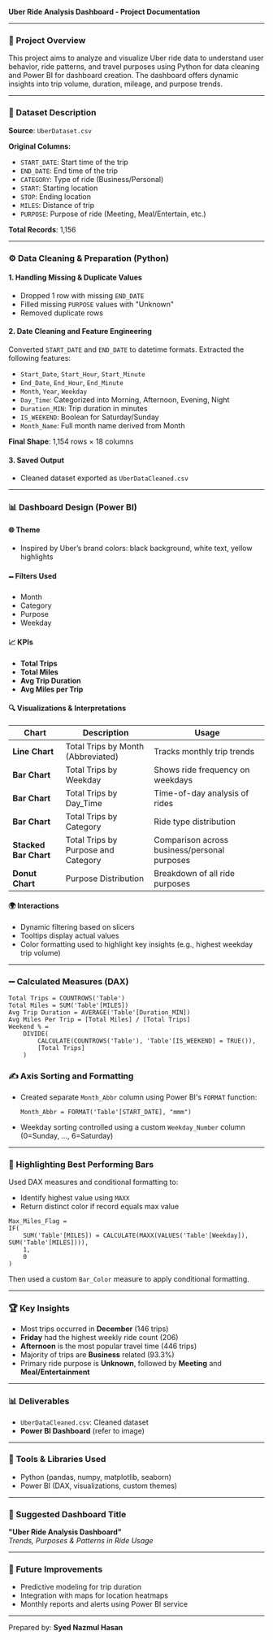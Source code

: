 **Uber Ride Analysis Dashboard - Project Documentation**

---

### 🚀 Project Overview
This project aims to analyze and visualize Uber ride data to understand user behavior, ride patterns, and travel purposes using Python for data cleaning and Power BI for dashboard creation. The dashboard offers dynamic insights into trip volume, duration, mileage, and purpose trends.

---

### 📃 Dataset Description
**Source**: `UberDataset.csv`

**Original Columns:**
- `START_DATE`: Start time of the trip
- `END_DATE`: End time of the trip
- `CATEGORY`: Type of ride (Business/Personal)
- `START`: Starting location
- `STOP`: Ending location
- `MILES`: Distance of trip
- `PURPOSE`: Purpose of ride (Meeting, Meal/Entertain, etc.)

**Total Records**: 1,156

---

### ⚙️ Data Cleaning & Preparation (Python)

#### 1. **Handling Missing & Duplicate Values**
- Dropped 1 row with missing `END_DATE`
- Filled missing `PURPOSE` values with "Unknown"
- Removed duplicate rows

#### 2. **Date Cleaning and Feature Engineering**
Converted `START_DATE` and `END_DATE` to datetime formats.
Extracted the following features:
- `Start_Date`, `Start_Hour`, `Start_Minute`
- `End_Date`, `End_Hour`, `End_Minute`
- `Month`, `Year`, `Weekday`
- `Day_Time`: Categorized into Morning, Afternoon, Evening, Night
- `Duration_MIN`: Trip duration in minutes
- `IS_WEEKEND`: Boolean for Saturday/Sunday
- `Month_Name`: Full month name derived from Month

**Final Shape**: 1,154 rows × 18 columns

#### 3. **Saved Output**
- Cleaned dataset exported as `UberDataCleaned.csv`

---

### 📊 Dashboard Design (Power BI)

#### 🌐 Theme
- Inspired by Uber’s brand colors: black background, white text, yellow highlights

#### 🗕️ Filters Used
- Month
- Category
- Purpose
- Weekday

#### 📈 KPIs
- **Total Trips**
- **Total Miles**
- **Avg Trip Duration**
- **Avg Miles per Trip**

#### 🔍 Visualizations & Interpretations

| Chart | Description | Usage |
|-------|-------------|--------|
| **Line Chart** | Total Trips by Month (Abbreviated) | Tracks monthly trip trends |
| **Bar Chart** | Total Trips by Weekday | Shows ride frequency on weekdays |
| **Bar Chart** | Total Trips by Day_Time | Time-of-day analysis of rides |
| **Bar Chart** | Total Trips by Category | Ride type distribution |
| **Stacked Bar Chart** | Total Trips by Purpose and Category | Comparison across business/personal purposes |
| **Donut Chart** | Purpose Distribution | Breakdown of all ride purposes |

#### 🌍 Interactions
- Dynamic filtering based on slicers
- Tooltips display actual values
- Color formatting used to highlight key insights (e.g., highest weekday trip volume)

---

### ➖ Calculated Measures (DAX)

```DAX
Total Trips = COUNTROWS('Table')
Total Miles = SUM('Table'[MILES])
Avg Trip Duration = AVERAGE('Table'[Duration_MIN])
Avg Miles Per Trip = [Total Miles] / [Total Trips]
Weekend % =
    DIVIDE(
        CALCULATE(COUNTROWS('Table'), 'Table'[IS_WEEKEND] = TRUE()),
        [Total Trips]
    )
```

### ✍️ Axis Sorting and Formatting
- Created separate `Month_Abbr` column using Power BI's `FORMAT` function:
  ```DAX
  Month_Abbr = FORMAT('Table'[START_DATE], "mmm")
  ```
- Weekday sorting controlled using a custom `Weekday_Number` column (0=Sunday, ..., 6=Saturday)

---

### 🌟 Highlighting Best Performing Bars
Used DAX measures and conditional formatting to:
- Identify highest value using `MAXX`
- Return distinct color if record equals max value

```DAX
Max_Miles_Flag =
IF(
    SUM('Table'[MILES]) = CALCULATE(MAXX(VALUES('Table'[Weekday]), SUM('Table'[MILES]))),
    1,
    0
)
```

Then used a custom `Bar_Color` measure to apply conditional formatting.

---

### 🏆 Key Insights
- Most trips occurred in **December** (146 trips)
- **Friday** had the highest weekly ride count (206)
- **Afternoon** is the most popular travel time (446 trips)
- Majority of trips are **Business** related (93.3%)
- Primary ride purpose is **Unknown**, followed by **Meeting** and **Meal/Entertainment**

---

### 📊 Deliverables
- `UberDataCleaned.csv`: Cleaned dataset
- **Power BI Dashboard** (refer to image)

---

### 🔐 Tools & Libraries Used
- Python (pandas, numpy, matplotlib, seaborn)
- Power BI (DAX, visualizations, custom themes)

---

### 📁 Suggested Dashboard Title
**"Uber Ride Analysis Dashboard"**  
*Trends, Purposes & Patterns in Ride Usage*

---

### 📂 Future Improvements
- Predictive modeling for trip duration
- Integration with maps for location heatmaps
- Monthly reports and alerts using Power BI service

---

Prepared by: **Syed Nazmul Hasan**
